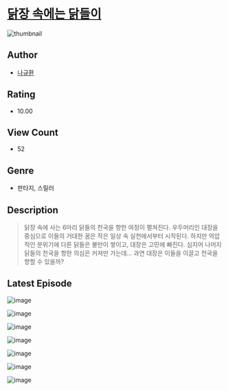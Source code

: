 # [닭장 속에는 닭들이](https://comic.naver.com/challenge/list?titleId=810360)
![thumbnail](https://image-comic.pstatic.net/user_contents_data/challenge_comic/2023/05/23/upload_7365418595593183798_480x623.jpeg)

## Author
- [나규환](https://comic.naver.com/artistTitle?id=366878)

## Rating
- 10.00

## View Count
- 52

## Genre
- 판타지, 스릴러

## Description
> 닭장 속에 사는 6마리 닭들의 천국을 향한 여정이 펼쳐진다. 우두머리인 대장을 중심으로 이들의 거대한 꿈은 작은 일상 속 실천에서부터 시작된다. 하지만 억압적인 분위기에 다른 닭들은 불만이 쌓이고, 대장은 고민에 빠진다. 심지어 나머지 닭들의 천국을 향한 의심은 커져만 가는데... 과연 대장은 이들을 이끌고 천국을 향할 수 있을까?


## Latest Episode
![image](https://image-comic.pstatic.net/user_contents_data/challenge_comic/2023/05/23/366878/upload_4134974284771899190.jpeg)

![image](https://image-comic.pstatic.net/user_contents_data/challenge_comic/2023/05/23/366878/upload_7077518300580033635.jpeg)

![image](https://image-comic.pstatic.net/user_contents_data/challenge_comic/2023/05/23/366878/upload_7076899073683710309.jpeg)

![image](https://image-comic.pstatic.net/user_contents_data/challenge_comic/2023/05/23/366878/upload_3487020181101962547.jpeg)

![image](https://image-comic.pstatic.net/user_contents_data/challenge_comic/2023/05/23/366878/upload_7076616695995261747.jpeg)

![image](https://image-comic.pstatic.net/user_contents_data/challenge_comic/2023/05/23/366878/upload_3978761363498546486.jpeg)

![image](https://image-comic.pstatic.net/user_contents_data/challenge_comic/2023/05/23/366878/upload_3834362501422802482.jpeg)
